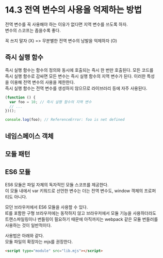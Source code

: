 # 14.3 전역 변수의 사용을 억제하는 방법

전역 변수를 꼭 사용해야 하는 이유가 없다면 지역 변수를 쓰도록 하자.  
변수의 스코프는 좁을수록 좋다.

꼭 쓰지 말자 (X) => 무분별한 전역 변수의 남발을 억제하자 (O)

## 즉시 실행 함수

즉시 실행 함수는 함수의 정의와 동시에 호출되는 즉시 한 번만 호출된다. 모든 코드를 즉시 실행 함수로 감싸면 모든 변수는 즉시 실행 함수의 지역 변수가 된다. 이러한 특성을 이용해 전역 변수의 사용을 제한한다.  
즉시 실행 함수는 전역 변수를 생성하지 않으므로 라이브러리 등에 자주 사용된다.

```js
(function () {
  var foo = 10; // 즉시 실행 함수의 지역 변수
  // ...
})();

console.log(foo); // ReferenceError: foo is net defined
```

## 네임스페이스 객체

## 모듈 패턴

## ES6 모듈

ES6 모듈은 파일 자체의 독자적인 모듈 스코프를 제공한다.  
이 모듈 내에서 var 키워드로 선언한 변수는 더는 전역 변수도, window 객체의 프로퍼티도 아니다.

모던 브라우저에서 ES6 모듈을 사용할 수 있다.  
IE를 포함한 구형 브라우저에는 동작하지 않고 브라우저에서 모듈 기능을 사용하더라도 트랜스파일링이나 번들링이 필요하기 때문에 아직까지는 webpack 같은 모듈 번들러를 사용하는 것이 일반적이다.

사용법은 아래와 같다.  
모듈 파일의 확장자는 mjs를 권장한다.

```html
<script type="module" src="lib.mjs"></script>
```
